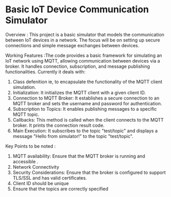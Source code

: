 # Basic IoT Device Communication Simulator

Overview : This project is a basic simulator that models the communication between IoT devices in a network. The focus will be on setting up secure connections and simple message exchanges between devices.

Working Features :The code provides a basic framework for simulating an IoT network using MQTT, allowing communication between devices via a broker. It handles connection, subscription, and message publishing functionalities.
Currently it deals with:
1. Class defenition ie, to encapsulate the functionality of the MQTT client simulation.
2. Initialization: It initializes the MQTT client with a given client ID.
3. Connection to MQTT Broker: It establishes a secure connection to an MQTT broker and sets the username and password for authentication.
4. Subscription to Topics: It enables publishing messages to a specific MQTT topic.
5. Callbacks: This method is called when the client connects to the MQTT broker. It prints the connection result code.
6. Main Execution: It subscribes to the topic "test/topic" and displays a message "Hello from simulator!" to the topic "test/topic".

Key Points to be noted :
1. MQTT availability: Ensure that the MQTT broker is running and accessible .
2. Network Connectivity
3. Security Considerations: Ensure that the broker is configured to support TLS/SSL and has valid certificates.
4. Client ID should be unique
5. Ensure that the topics are correctly specified




